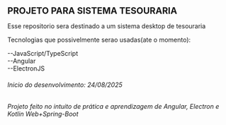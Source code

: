 <h1 style='font-size:20px;'>PROJETO PARA SISTEMA TESOURARIA</h1>

Esse repositorio sera destinado a um sistema desktop de tesouraria 

Tecnologias que possivelmente serao usadas(ate o momento):

--JavaScript/TypeScript <br>
--Angular <br>
--ElectronJS

<h6>Inicio do desenvolvimento: 24/08/2025</h6>
<h6>Projeto feito no intuito de prática e aprendizagem de Angular, Electron e Kotlin Web+Spring-Boot</h6>
